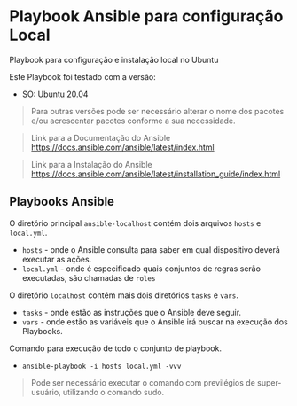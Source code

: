 # Playbook Ansible para configuração Local
Playbook para configuração e instalação local no Ubuntu

Este Playbook foi testado com a versão:
- SO: Ubuntu 20.04

> Para outras versões pode ser necessário alterar o nome dos pacotes e/ou acrescentar pacotes conforme a sua necessidade.

> Link para a Documentação do Ansible
https://docs.ansible.com/ansible/latest/index.html

> Link para a Instalação do Ansible
https://docs.ansible.com/ansible/latest/installation_guide/index.html

## Playbooks Ansible

O diretório principal ``ansible-localhost`` contém dois arquivos ``hosts`` e ``local.yml``.

- ``hosts`` - onde o Ansible consulta para saber em qual dispositivo deverá executar as ações.
- ``local.yml`` - onde é especificado quais conjuntos de regras serão executadas, são chamadas de ``roles``


O diretório ``localhost`` contém mais dois diretórios ``tasks`` e ``vars``.

- ``tasks`` - onde estão as instruções que o Ansible deve seguir.
- ``vars`` - onde estão as variáveis que o Ansible irá buscar na execução dos Playbooks.

Comando para execução de todo o conjunto de playbook.

- `ansible-playbook -i hosts local.yml -vvv`
> Pode ser necessário executar o comando com previlégios de super-usuário, utilizando o comando sudo.